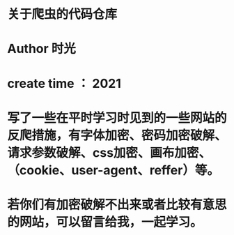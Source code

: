 # 关于爬虫的代码仓库
# Author 时光
# create time ： 2021
# 写了一些在平时学习时见到的一些网站的反爬措施，有字体加密、密码加密破解、请求参数破解、css加密、画布加密、（cookie、user-agent、reffer）等。
# 若你们有加密破解不出来或者比较有意思的网站，可以留言给我，一起学习。

